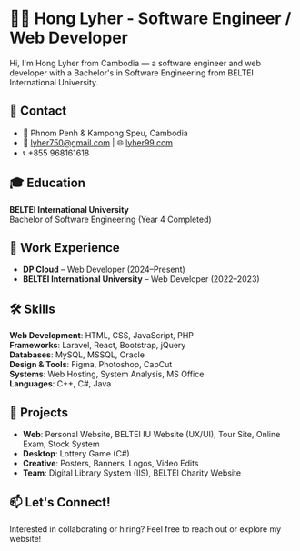 # 👨‍💻 Hong Lyher - Software Engineer / Web Developer

Hi, I'm Hong Lyher from Cambodia — a software engineer and web developer with a Bachelor's in Software Engineering from BELTEI International University.

## 📌 Contact

- 📍 Phnom Penh & Kampong Speu, Cambodia  
- 📧 lyher750@gmail.com | 🌐 [lyher99.com](http://www.lyher99.com)  
- 📞 +855 968161618  

## 🎓 Education

**BELTEI International University**  
Bachelor of Software Engineering (Year 4 Completed)

## 💼 Work Experience

- **DP Cloud** – Web Developer (2024–Present)  
- **BELTEI International University** – Web Developer (2022–2023)

## 🛠 Skills

**Web Development**: HTML, CSS, JavaScript, PHP  
**Frameworks**: Laravel, React, Bootstrap, jQuery  
**Databases**: MySQL, MSSQL, Oracle  
**Design & Tools**: Figma, Photoshop, CapCut  
**Systems**: Web Hosting, System Analysis, MS Office  
**Languages**: C++, C#, Java

## 📂 Projects

- **Web**: Personal Website, BELTEI IU Website (UX/UI), Tour Site, Online Exam, Stock System  
- **Desktop**: Lottery Game (C#)  
- **Creative**: Posters, Banners, Logos, Video Edits  
- **Team**: Digital Library System (IIS), BELTEI Charity Website

## 📫 Let's Connect!

Interested in collaborating or hiring? Feel free to reach out or explore my website!
